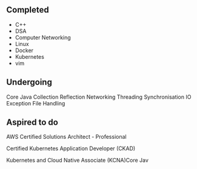 ## Completed 
- C++
- DSA
- Computer Networking
- Linux
- Docker 
- Kubernetes
- vim 


## Undergoing
Core Java
  Collection
  Reflection
  Networking
  Threading
  Synchronisation
  IO
  Exception
  File Handling

## Aspired to do
AWS Certified Solutions Architect - Professional

Certified Kubernetes Application Developer (CKAD)

Kubernetes and Cloud Native Associate (KCNA)Core Jav
